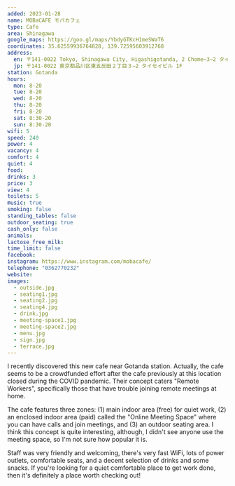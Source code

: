 ```yaml
---
added: 2023-01-28
name: MOBaCAFE モバカフェ
type: Cafe
area: Shinagawa
google_maps: https://goo.gl/maps/YbdyGTKcH1meSWaT6
coordinates: 35.62559936764828, 139.72595603912768
address:
  en: 〒141-0022 Tokyo, Shinagawa City, Higashigotanda, 2 Chome−3−2 タイセイビル 1F
  jp: 〒141-0022 東京都品川区東五反田２丁目３−2 タイセイビル 1F
station: Gotanda
hours:
  mon: 8-20
  tue: 8-20
  wed: 8-20
  thu: 8-20
  fri: 8-20
  sat: 8:30-20
  sun: 8:30-20
wifi: 5
speed: 240
power: 4
vacancy: 4
comfort: 4
quiet: 4
food: 
drinks: 3
price: 3
view: 4
toilets: 5
music: true
smoking: false
standing_tables: false
outdoor_seating: true
cash_only: false
animals: 
lactose_free_milk: 
time_limit: false
facebook: 
instagram: https://www.instagram.com/mobacafe/
telephone: "0362770232"
website: 
images:
  - outside.jpg
  - seating1.jpg
  - seating2.jpg
  - seating4.jpg
  - drink.jpg
  - meeting-space1.jpg
  - meeting-space2.jpg
  - menu.jpg
  - sign.jpg
  - terrace.jpg
---
```


I recently discovered this new cafe near Gotanda station. Actually, the cafe seems to be a crowdfunded effort after the cafe previously at this location closed during the COVID pandemic. Their concept caters "Remote Workers", specifically those that have trouble joining remote meetings at home.

The cafe features three zones: (1) main indoor area (free) for quiet work, (2) an enclosed indoor area (paid) called the "Online Meeting Space" where you can have calls and join meetings, and (3) an outdoor seating area. I think this concept is quite interesting, although, I didn't see anyone use the meeting space, so I'm not sure how popular it is.

Staff was very friendly and welcoming, there's very fast WiFi, lots of power outlets, comfortable seats, and a decent selection of drinks and some snacks. If you're looking for a quiet comfortable place to get work done, then it's definitely a place worth checking out!
